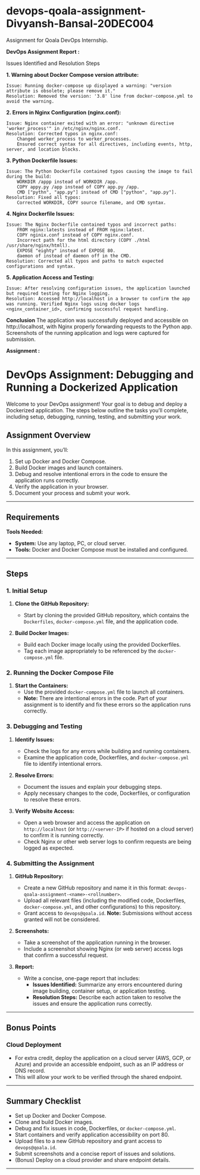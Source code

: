 # devops-qoala-assignment-Divyansh-Bansal-20DEC004
Assignment for Qoala DevOps Internship.

**DevOps Assignment Report :** 

Issues Identified and Resolution Steps

**1. Warning about Docker Compose version attribute:**

    Issue: Running docker-compose up displayed a warning: "version attribute is obsolete; please remove it."
    Resolution: Removed the version: '3.8' line from docker-compose.yml to avoid the warning.

**2. Errors in Nginx Configuration (nginx.conf):**

    Issue: Nginx container exited with an error: "unknown directive 'worker_process'" in /etc/nginx/nginx.conf.
    Resolution: Corrected typos in nginx.conf:
        Changed worker_process to worker_processes.
        Ensured correct syntax for all directives, including events, http, server, and location blocks.

**3. Python Dockerfile Issues:**

    Issue: The Python Dockerfile contained typos causing the image to fail during the build:
        WORKDIR /appp instead of WORKDIR /app.
        COPY appy.py /app instead of COPY app.py /app.
        CMD ["pythn", "app.py"] instead of CMD ["python", "app.py"].
    Resolution: Fixed all typos:
        Corrected WORKDIR, COPY source filename, and CMD syntax.

**4. Nginx Dockerfile Issues:**

    Issue: The Nginx Dockerfile contained typos and incorrect paths:
        FROM nginx:latests instead of FROM nginx:latest.
        COPY nginix.conf instead of COPY nginx.conf.
        Incorrect path for the html directory (COPY ./html /usr/share/nginx/htmll).
        EXPOSE "eighty" instead of EXPOSE 80.
        daemon of instead of daemon off in the CMD.
    Resolution: Corrected all typos and paths to match expected configurations and syntax.

**5. Application Access and Testing:**

    Issue: After resolving configuration issues, the application launched but required testing for Nginx logging.
    Resolution: Accessed http://localhost in a browser to confirm the app was running. Verified Nginx logs using docker logs <nginx_container_id>, confirming successful request handling.

**Conclusion**
The application was successfully deployed and accessible on http://localhost, with Nginx properly forwarding requests to the Python app. Screenshots of the running application and logs were captured for submission.






**Assignment :** 

# DevOps Assignment: Debugging and Running a Dockerized Application

Welcome to your DevOps assignment! Your goal is to debug and deploy a Dockerized application. The steps below outline the tasks you’ll complete, including setup, debugging, running, testing, and submitting your work.

## Assignment Overview

In this assignment, you’ll:
1. Set up Docker and Docker Compose.
2. Build Docker images and launch containers.
3. Debug and resolve intentional errors in the code to ensure the application runs correctly.
4. Verify the application in your browser.
5. Document your process and submit your work.

---

## Requirements

**Tools Needed:**
- **System:** Use any laptop, PC, or cloud server.
- **Tools:** Docker and Docker Compose must be installed and configured.

---

## Steps

### 1. Initial Setup
1. **Clone the GitHub Repository:**
   - Start by cloning the provided GitHub repository, which contains the `Dockerfiles`, `docker-compose.yml` file, and the application code.
   
2. **Build Docker Images:**
   - Build each Docker image locally using the provided Dockerfiles.
   - Tag each image appropriately to be referenced by the `docker-compose.yml` file.

### 2. Running the Docker Compose File
1. **Start the Containers:**
   - Use the provided `docker-compose.yml` file to launch all containers.
   - **Note:** There are intentional errors in the code. Part of your assignment is to identify and fix these errors so the application runs correctly.

### 3. Debugging and Testing
1. **Identify Issues:**
   - Check the logs for any errors while building and running containers.
   - Examine the application code, Dockerfiles, and `docker-compose.yml` file to identify intentional errors.

2. **Resolve Errors:**
   - Document the issues and explain your debugging steps.
   - Apply necessary changes to the code, Dockerfiles, or configuration to resolve these errors.

3. **Verify Website Access:**
   - Open a web browser and access the application on `http://localhost` (or `http://<server-IP>` if hosted on a cloud server) to confirm it is running correctly.
   - Check Nginx or other web server logs to confirm requests are being logged as expected.

### 4. Submitting the Assignment
1. **GitHub Repository:**
   - Create a new GitHub repository and name it in this format: `devops-qoala-assignment-<name>-<rollnumber>`.
   - Upload all relevant files (including the modified code, Dockerfiles, `docker-compose.yml`, and other configurations) to this repository.
   - Grant access to `devops@qoala.id`. **Note:** Submissions without access granted will not be considered.

2. **Screenshots:**
   - Take a screenshot of the application running in the browser.
   - Include a screenshot showing Nginx (or web server) access logs that confirm a successful request.

3. **Report:**
   - Write a concise, one-page report that includes:
     - **Issues Identified:** Summarize any errors encountered during image building, container setup, or application testing.
     - **Resolution Steps:** Describe each action taken to resolve the issues and ensure the application runs correctly.

---

## Bonus Points

### Cloud Deployment
- For extra credit, deploy the application on a cloud server (AWS, GCP, or Azure) and provide an accessible endpoint, such as an IP address or DNS record.
- This will allow your work to be verified through the shared endpoint.

---

## Summary Checklist
- Set up Docker and Docker Compose.
- Clone and build Docker images.
- Debug and fix issues in code, Dockerfiles, or `docker-compose.yml`.
- Start containers and verify application accessibility on port 80.
- Upload files to a new GitHub repository and grant access to `devops@qoala.id`.
- Submit screenshots and a concise report of issues and solutions.
- (Bonus) Deploy on a cloud provider and share endpoint details.

---
